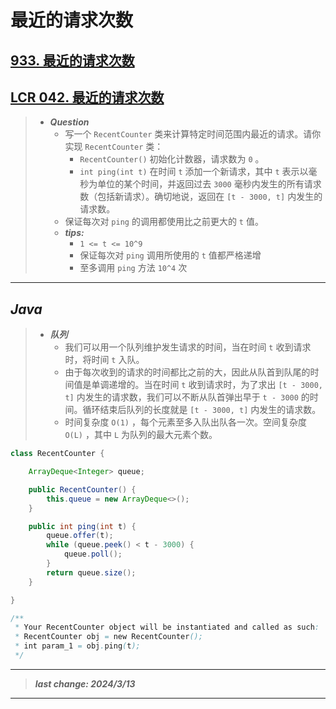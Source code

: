 # 最近的请求次数

## [933. 最近的请求次数](https://leetcode.cn/problems/number-of-recent-calls/)

## [LCR 042. 最近的请求次数](https://leetcode.cn/problems/H8086Q/)

> - ***Question***
>   - 写一个 `RecentCounter` 类来计算特定时间范围内最近的请求。请你实现 `RecentCounter` 类：
>     - `RecentCounter()` 初始化计数器，请求数为 `0` 。
>     - `int ping(int t)` 在时间 `t` 添加一个新请求，其中 `t` 表示以毫秒为单位的某个时间，并返回过去 `3000` 毫秒内发生的所有请求数（包括新请求）。确切地说，返回在 `[t - 3000, t]` 内发生的请求数。
>   - 保证每次对 `ping` 的调用都使用比之前更大的 `t` 值。
>   - ***tips:***
>     - `1 <= t <= 10^9`
>     - 保证每次对 `ping` 调用所使用的 `t` 值都严格递增
>     - 至多调用 `ping` 方法 `10^4` 次

---

## *Java*

> - ***队列***
>   - 我们可以用一个队列维护发生请求的时间，当在时间 `t` 收到请求时，将时间 `t` 入队。
>   - 由于每次收到的请求的时间都比之前的大，因此从队首到队尾的时间值是单调递增的。当在时间 `t` 收到请求时，为了求出 `[t - 3000, t]` 内发生的请求数，我们可以不断从队首弹出早于 `t - 3000` 的时间。循环结束后队列的长度就是 `[t - 3000, t]` 内发生的请求数。
>   - 时间复杂度 `O(1)` ，每个元素至多入队出队各一次。空间复杂度 `O(L)` ，其中 `L` 为队列的最大元素个数。

```java
class RecentCounter {

    ArrayDeque<Integer> queue;

    public RecentCounter() {
        this.queue = new ArrayDeque<>();
    }

    public int ping(int t) {
        queue.offer(t);
        while (queue.peek() < t - 3000) {
            queue.poll();
        }
        return queue.size();
    }

}

/**
 * Your RecentCounter object will be instantiated and called as such:
 * RecentCounter obj = new RecentCounter();
 * int param_1 = obj.ping(t);
 */
```

---

> ***last change: 2024/3/13***

---
